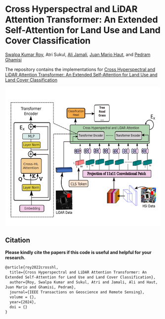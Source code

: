 # Cross Hyperspectral and LiDAR Attention Transformer: An Extended Self-Attention for Land Use and Land Cover Classification
[Swalpa Kumar Roy](https://swalpa.github.io), Atri Sukul, [Ali Jamali](https://www.researchgate.net/profile/Ali-Jamali), [Juan Mario Haut](https://mhaut.github.io), and [Pedram Ghamisi](http://www.ai4rs.com)


The repository contains the implementations for [Cross Hyperspectral and LiDAR Attention Transformer: An Extended Self-Attention for Land Use and Land Cover Classification]()

<img src="./model.jpg" width="800" height="450"/>

Citation
---------------------

**Please kindly cite the papers if this code is useful and helpful for your research.**

    @article{roy2022crosshl,
      title={Cross Hyperspectral and LiDAR Attention Transformer: An Extended Self-Attention for Land Use and Land Cover Classification},
      author={Roy, Swalpa Kumar and Sukul, Atri and Jamali, Ali and Haut, Juan Mario and Ghamisi, Pedram},
      journal={IEEE Transactions on Geoscience and Remote Sensing},
      volume = {},
      year={2024},
      doi = {}
    }

